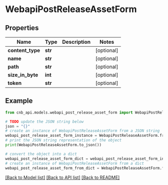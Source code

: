 # WebapiPostReleaseAssetForm


## Properties

Name | Type | Description | Notes
------------ | ------------- | ------------- | -------------
**content_type** | **str** |  | [optional] 
**name** | **str** |  | [optional] 
**path** | **str** |  | [optional] 
**size_in_byte** | **int** |  | [optional] 
**token** | **str** |  | [optional] 

## Example

```python
from cnb_api.models.webapi_post_release_asset_form import WebapiPostReleaseAssetForm

# TODO update the JSON string below
json = "{}"
# create an instance of WebapiPostReleaseAssetForm from a JSON string
webapi_post_release_asset_form_instance = WebapiPostReleaseAssetForm.from_json(json)
# print the JSON string representation of the object
print(WebapiPostReleaseAssetForm.to_json())

# convert the object into a dict
webapi_post_release_asset_form_dict = webapi_post_release_asset_form_instance.to_dict()
# create an instance of WebapiPostReleaseAssetForm from a dict
webapi_post_release_asset_form_from_dict = WebapiPostReleaseAssetForm.from_dict(webapi_post_release_asset_form_dict)
```
[[Back to Model list]](../README.md#documentation-for-models) [[Back to API list]](../README.md#documentation-for-api-endpoints) [[Back to README]](../README.md)


